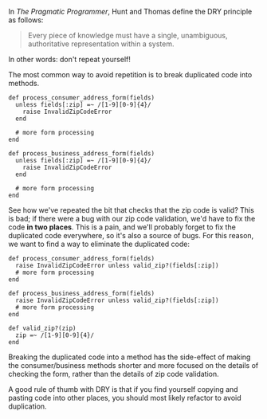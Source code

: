 
In _The Pragmatic Programmer_, Hunt and Thomas define the DRY principle as follows:

> Every piece of knowledge must have a single, unambiguous, authoritative representation within a system.

In other words: don't repeat yourself!

The most common way to avoid repetition is to break duplicated code into methods.

    def process_consumer_address_form(fields)
      unless fields[:zip] =~ /[1-9][0-9]{4}/
        raise InvalidZipCodeError
      end

      # more form processing
    end

    def process_business_address_form(fields)
      unless fields[:zip] =~ /[1-9][0-9]{4}/
        raise InvalidZipCodeError
      end

      # more form processing
    end

See how we've repeated the bit that checks that the zip code is valid? This is bad; if there were a bug with our zip code validation, we'd have to fix the code **in two places**. This is a pain, and we'll probably forget to fix the duplicated code everywhere, so it's also a source of bugs. For this reason, we want to find a way to eliminate the duplicated code:

    def process_consumer_address_form(fields)
      raise InvalidZipCodeError unless valid_zip?(fields[:zip])
      # more form processing
    end

    def process_business_address_form(fields)
      raise InvalidZipCodeError unless valid_zip?(fields[:zip])
      # more form processing
    end

    def valid_zip?(zip)
      zip =~ /[1-9][0-9]{4}/
    end

Breaking the duplicated code into a method has the side-effect of making the consumer/business methods shorter and more focused on the details of checking the form, rather than the details of zip code validation.

A good rule of thumb with DRY is that if you find yourself copying and pasting code into other places, you should most likely refactor to avoid duplication.